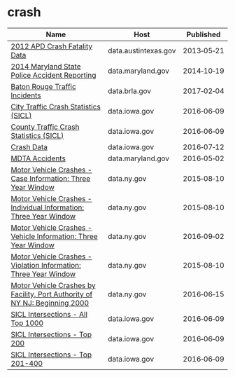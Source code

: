 # crash

Name | Host | Published
---- | ---- | ---------
[2012 APD Crash Fatality Data](../datasets/ergh-7g8p.md) | data.austintexas.gov | 2013&#x2011;05&#x2011;21
[2014 Maryland State Police Accident Reporting](../datasets/jjf7-k22c.md) | data.maryland.gov | 2014&#x2011;10&#x2011;19
[Baton Rouge Traffic Incidents](../datasets/2tu5-7kif.md) | data.brla.gov | 2017&#x2011;02&#x2011;04
[City Traffic Crash Statistics (SICL)](../datasets/9y8f-tax4.md) | data.iowa.gov | 2016&#x2011;06&#x2011;09
[County Traffic Crash Statistics (SICL)](../datasets/b3wj-5up6.md) | data.iowa.gov | 2016&#x2011;06&#x2011;09
[Crash Data](../datasets/bew5-k5dr.md) | data.iowa.gov | 2016&#x2011;07&#x2011;12
[MDTA Accidents](../datasets/rqid-652u.md) | data.maryland.gov | 2016&#x2011;05&#x2011;02
[Motor Vehicle Crashes - Case Information: Three Year Window](../datasets/e8ky-4vqe.md) | data.ny.gov | 2015&#x2011;08&#x2011;10
[Motor Vehicle Crashes - Individual Information: Three Year Window](../datasets/ir4y-sesj.md) | data.ny.gov | 2015&#x2011;08&#x2011;10
[Motor Vehicle Crashes - Vehicle Information: Three Year Window](../datasets/xe9x-a24f.md) | data.ny.gov | 2016&#x2011;09&#x2011;02
[Motor Vehicle Crashes - Violation Information: Three Year Window](../datasets/abfj-y7uq.md) | data.ny.gov | 2015&#x2011;08&#x2011;10
[Motor Vehicle Crashes by Facility, Port Authority of NY NJ: Beginning 2000](../datasets/n4ys-au5c.md) | data.ny.gov | 2016&#x2011;06&#x2011;15
[SICL Intersections - All Top 1000](../datasets/sx89-dapt.md) | data.iowa.gov | 2016&#x2011;06&#x2011;09
[SICL Intersections - Top 200](../datasets/xhwi-zejh.md) | data.iowa.gov | 2016&#x2011;06&#x2011;09
[SICL Intersections - Top 201-400](../datasets/xu2h-hzpi.md) | data.iowa.gov | 2016&#x2011;06&#x2011;09

